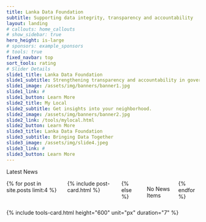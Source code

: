 ```yaml
---
title: Lanka Data Foundation
subtitle: Supporting data integrity, transparency and accountability
layout: landing
# callouts: home_callouts
# show_sidebar: true
hero_height: is-large
# sponsors: example_sponsors
# tools: true
fixed_navbar: top
sort_tools: rating
# Slider Details
slide1_title: Lanka Data Foundation
slide1_subtitle: Strengthening transparency and accountability in governance through verified public data.
slide1_image: /assets/img/banners/banner1.jpg
slide1_link: #
slide1_button: Learn More
slide2_title: My Local
slide2_subtitle: Get insights into your neighborhood.
slide2_image: /assets/img/banners/banner2.jpg
slide2_link: /tools/mylocal.html
slide2_button: Learn More
slide3_title: Lanka Data Foundation
slide3_subtitle: Bringing Data Together
slide3_image: /assets/img/slide4.jpeg
slide3_link: #
slide3_button: Learn More
---
```

<!-- <section class="section px-0 py-6 is-large" style="background-image: url( {{site.baseurl}}/assets/img/update2.jpg ); background-size: cover; background-position: center"> -->
<section class="section px-0 py-6 is-large" >
    <div class="container "> <!-- is-fluid p-0 m-0 -->
        <p class="title is-3 is-uppercase has-text-weight-bold">Latest News</p>
        <div class="columns">
            {% for post in site.posts limit:4 %}
            <div class="column is-3">
                {% include post-card.html %}
            </div>
            {% else %}
                <p> No News Items </p>
            {% endfor %}
        </div>
    </div>
</section>


{% include tools-card.html height="600" unit="px" duration="7" %}
